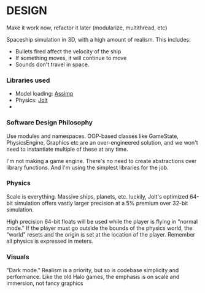 # DESIGN

Make it work now, refactor it later (modularize, multithread, etc)

Spaceship simulation in 3D, with a high amount of realism. This includes:
* Bullets fired affect the velocity of the ship
* If something moves, it will continue to move
* Sounds don't travel in space.

### Libraries used
* Model loading: [Assimp](https://learnopengl.com/Model-Loading/Assimp)
* Physics: [Jolt](https://jrouwe.github.io/JoltPhysics/)
* 
### Software Design Philosophy
Use modules and namespaces. OOP-based classes like GameState, PhysicsEngine, Graphics etc are an over-engineered solution, and we won't need to instantiate multiple of these at any time.

I'm not making a game engine. There's no need to create abstractions over library functions. And I'm using the simplest libraries for the job.

### Physics
Scale is everything. Massive ships, planets, etc. luckily, Jolt's optimized 64-bit simulation offers vastly larger precision at a 5% premium over 32-bit simulation.

High precision 64-bit floats will be used while the player is flying in "normal mode." If the player must go outside the bounds of the physics world, the "world" resets and the origin is set at the location of the player. Remember all physics is expressed in meters.

### Visuals
"Dark mode." Realism is a priority, but so is codebase simplicity and performance. Like the old Halo games, the emphasis is on scale and immersion, not fancy graphics
